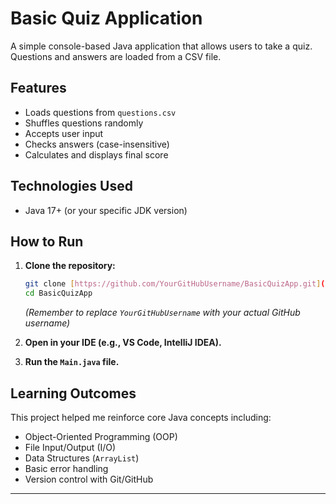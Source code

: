 # Basic Quiz Application

A simple console-based Java application that allows users to take a quiz. Questions and answers are loaded from a CSV file.

## Features

* Loads questions from `questions.csv`
* Shuffles questions randomly
* Accepts user input
* Checks answers (case-insensitive)
* Calculates and displays final score

## Technologies Used

* Java 17+ (or your specific JDK version)

## How to Run

1.  **Clone the repository:**
    ```bash
    git clone [https://github.com/YourGitHubUsername/BasicQuizApp.git](https://github.com/YourGitHubUsername/BasicQuizApp.git)
    cd BasicQuizApp
    ```
    *(Remember to replace `YourGitHubUsername` with your actual GitHub username)*

2.  **Open in your IDE (e.g., VS Code, IntelliJ IDEA).**

3.  **Run the `Main.java` file.**

## Learning Outcomes

This project helped me reinforce core Java concepts including:
* Object-Oriented Programming (OOP)
* File Input/Output (I/O)
* Data Structures (`ArrayList`)
* Basic error handling
* Version control with Git/GitHub

---